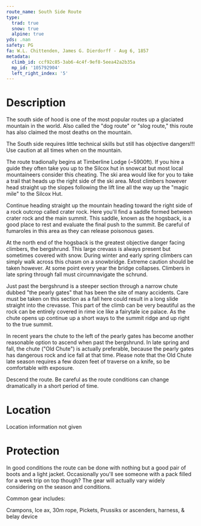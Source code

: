 ```yaml
---
route_name: South Side Route
type:
  trad: true
  snow: true
  alpine: true
yds: .nan
safety: PG
fa: W.L. Chittenden, James G. Dierdorff - Aug 6, 1857
metadata:
  climb_id: ccf92c85-3ab6-4c4f-9ef8-5eea42a2b35a
  mp_id: '105792904'
  left_right_index: '5'
---
```

# Description
The south side of hood is one of the most popular routes up a glaciated mountain in the world. Also called the "dog route" or "slog route," this route has also claimed the most deaths on the mountain.

The South side requires little technical skills but still has objective dangers!!! Use caution at all times when on the mountain.

The route tradionally begins at Timberline Lodge (~5900ft). If you hire a guide they often take you up to the Silcox hut in snowcat but most local mountaineers consider this cheating. The ski area would like for you to take a trail that heads up the right side of the ski area. Most climbers however head straight up the slopes following the lift line all the way up the "magic mile" to the Silcox Hut.

Continue heading straight up the mountain heading toward the right side of a rock outcrop called crater rock. Here you'll find a saddle formed between crater rock and the main summit. This saddle, known as the hogsback, is a good place to rest and evaluate the final push to the summit. Be careful of fumaroles in this area as they can release poisonous gases.

At the north end of the hogsback is the greatest objective danger facing climbers, the bergshrund. This large crevass is always present but sometimes covered with snow. During winter and early spring climbers can simply walk across this chasm on a snowbridge. Extreme caution should be taken however. At some point every year the bridge collapses. Climbers in late spring through fall must circumnavigate the schrund.

Just past the bergshrund is a steeper section through a narrow chute dubbed "the pearly gates" that has been the site of many accidents. Care must be taken on this section as a fall here could result in a long slide straight into the crevasse. This part of the climb can be very beautiful as the rock can be entirely covered in rime ice like a fairytale ice palace. As the chute opens up continue up a short ways to the summit ridge and up right to the true summit.

In recent years the chute to the left of the pearly gates has become another reasonable option to ascend when past the bergshrund. In late spring and fall, the chute ("Old Chute") is actually preferable, because the pearly gates has dangerous rock and ice fall at that time. Please note that the Old Chute late season requires a few dozen feet of traverse on a knife, so be comfortable with exposure.

Descend the route. Be careful as the route conditions can change dramatically in a short period of time.

# Location
Location information not given

# Protection
In good conditions the route can be done with nothing but a good pair of boots and a light jacket.  Occasionally you'll see someone with a pack filled for a week trip on top though?  The gear will actually vary widely considering on the season and conditions.

Common gear includes:

Crampons, Ice ax, 30m rope, Pickets, Prussiks or ascenders, harness, & belay device
